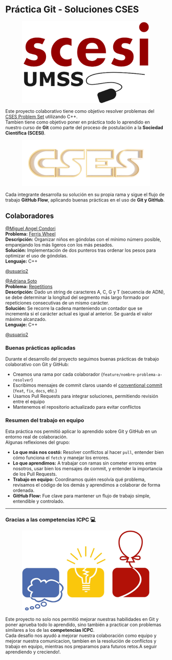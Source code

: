 # Práctica Git - Soluciones CSES


<p align="center">
   <img src="Imagenes/scesi.png" alt="logo de la scesi" width="400"/>
</p>

Este proyecto colaborativo tiene como objetivo resolver problemas del [CSES Problem Set](https://cses.fi/problemset/) utilizando C++.  
Tambien tiene como objetivo poner en práctica todo lo aprendido en nuestro curso de **Git** como parte del proceso de postulación a la **Sociedad Científica (SCESI)**.


<p align="center">
   <img src="Imagenes/cses.webp" alt="logo del set de problemas cses" width="400"/>
</p>

Cada integrante desarrolla su solución en su propia rama y sigue el flujo de trabajo **GitHub Flow**, aplicando buenas prácticas en el uso de **Git y GitHub**.

## Colaboradores
[@Miguel Angel Condori](https://github.com/Chambeador)  
**Problema:** [Ferris Wheel](https://cses.fi/problemset/task/1090)  
**Descripción:** Organizar niños en góndolas con el mínimo número posible, emparejando los más ligeros con los más pesados.  
**Solución:** Implementación de dos punteros tras ordenar los pesos para optimizar el uso de góndolas.  
**Lenguaje:** C++  

[@usuario2](https://github.com/Del-Mai)  

[@Adriana Soto](https://github.com/r4ccy)  
**Problema:** [Repetitions](https://cses.fi/problemset/task/1069)  
**Descripción:** Dado un string de caracteres A, C, G y T (secuencia de ADN), se debe determinar la longitud del segmento más largo formado por repeticiones consecutivas de un mismo carácter.  
**Solución:** Se recorre la cadena manteniendo un contador que se incrementa si el carácter actual es igual al anterior. Se guarda el valor máximo alcanzado.  
**Lenguaje:** C++

[@usuario2](https://github.com/TheArrick)  


### Buenas prácticas aplicadas

Durante el desarrollo del proyecto seguimos buenas prácticas de trabajo colaborativo con Git y GitHub:

- Creamos una rama por cada colaborador (`feature/nombre-problema-a-resolver`)
- Escribimos mensajes de commit claros usando el [conventional commit](https://www.conventionalcommits.org/en/v1.0.0/) (`feat`, `fix`, `docs`, etc.)
- Usamos Pull Requests para integrar soluciones, permitiendo revisión entre el equipo
- Mantenemos el repositorio actualizado para evitar conflictos


### Resumen del trabajo en equipo

Esta práctica nos permitió aplicar lo aprendido sobre Git y GitHub en un entorno real de colaboración.  
Algunas reflexiones del grupo:

- **Lo que más nos costó:** Resolver conflictos al hacer `pull`, entender bien cómo funciona el `fetch` y manejar los errores.
- **Lo que aprendimos:** A trabajar con ramas sin cometer errores entre nosotros, usar bien los mensajes de commit, y entender la importancia de los Pull Requests.
- **Trabajo en equipo:** Coordinamos quién resolvía qué problema, revisamos el código de los demás y aprendimos a colaborar de forma ordenada.
- **GitHub Flow:** Fue clave para mantener un flujo de trabajo simple, entendible y controlado.

---

### Gracias a las competencias ICPC 💻


<p align="center">
   <img src="Imagenes/icpc.jpg" alt="logo del icpc" width="400"/>
</p>

Este proyecto no solo nos permitió mejorar nuestras habilidades en Git y poner aprueba todo lo aprendido, sino también a practicar con problemas similares a los de las **competencias ICPC**.  
Cada desafío nos ayudó a mejorar nuestra colaboración como equipo y mejorar nuestra comunicacion, tambien en la resolución de conflictos y trabajo en equipo, mientras nos preparamos para futuros retos.A seguir aprendiendo y creciendo!. 


